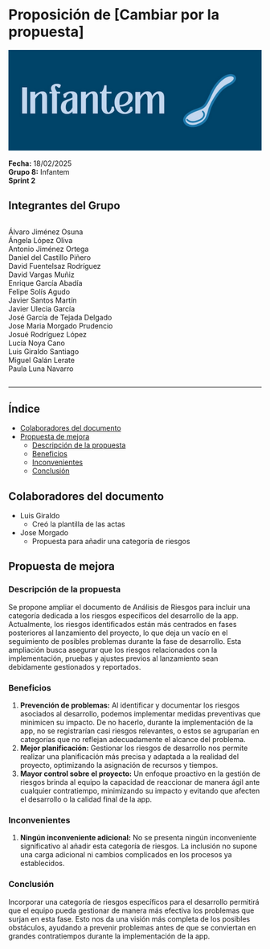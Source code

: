# Proposición de [Cambiar por la propuesta]

![Portada](../../images/Infantem.png)

**Fecha:** 18/02/2025  
**Grupo 8:** Infantem  
**Sprint 2**  

## Integrantes del Grupo
<div style="display: flex; flex-direction: row; justify-content: space-between; align-items: flex-start; gap: 20px;">
  <div style="flex: 1;">
    <ul style="padding-left: 0; list-style: none;">
      <li>Álvaro Jiménez Osuna</li>
      <li>Ángela López Oliva</li>
      <li>Antonio Jiménez Ortega</li>
      <li>Daniel del Castillo Piñero</li>
      <li>David Fuentelsaz Rodríguez</li>
      <li>David Vargas Muñiz</li>
      <li>Enrique García Abadía</li>
      <li>Felipe Solís Agudo</li>
      <li>Javier Santos Martín</li>
      <li>Javier Ulecia García</li>
      <li>José García de Tejada Delgado</li>
      <li>Jose Maria Morgado Prudencio</li>
      <li>Josué Rodríguez López</li>
      <li>Lucía Noya Cano</li>
      <li>Luis Giraldo Santiago</li>
      <li>Miguel Galán Lerate</li>
      <li>Paula Luna Navarro</li>
    </ul>
  </div>
</div>

---

## Índice
- [Colaboradores del documento](#colaboradores-del-documento)
- [Propuesta de mejora](#propuesta-de-mejora)
  - [Descripción de la propuesta](#descripción-de-la-propuesta)
  - [Beneficios](#beneficios)
  - [Inconvenientes](#inconvenientes)
  - [Conclusión](#conclusión)

## Colaboradores del documento
- Luis Giraldo  
  - Creó la plantilla de las actas  
- Jose Morgado  
  - Propuesta para añadir una categoría de riesgos  

## Propuesta de mejora

### Descripción de la propuesta
Se propone ampliar el documento de Análisis de Riesgos para incluir una categoría dedicada a los riesgos específicos del desarrollo de la app. Actualmente, los riesgos identificados están más centrados en fases posteriores al lanzamiento del proyecto, lo que deja un vacío en el seguimiento de posibles problemas durante la fase de desarrollo. Esta ampliación busca asegurar que los riesgos relacionados con la implementación, pruebas y ajustes previos al lanzamiento sean debidamente gestionados y reportados.

### Beneficios
1. **Prevención de problemas:** Al identificar y documentar los riesgos asociados al desarrollo, podemos implementar medidas preventivas que minimicen su impacto. De no hacerlo, durante la implementación de la app, no se registrarían casi riesgos relevantes, o estos se agruparían en categorías que no reflejan adecuadamente el alcance del problema.  
2. **Mejor planificación:** Gestionar los riesgos de desarrollo nos permite realizar una planificación más precisa y adaptada a la realidad del proyecto, optimizando la asignación de recursos y tiempos.  
3. **Mayor control sobre el proyecto:** Un enfoque proactivo en la gestión de riesgos brinda al equipo la capacidad de reaccionar de manera ágil ante cualquier contratiempo, minimizando su impacto y evitando que afecten el desarrollo o la calidad final de la app.  

### Inconvenientes
1. **Ningún inconveniente adicional:** No se presenta ningún inconveniente significativo al añadir esta categoría de riesgos. La inclusión no supone una carga adicional ni cambios complicados en los procesos ya establecidos.  

### Conclusión
Incorporar una categoría de riesgos específicos para el desarrollo permitirá que el equipo pueda gestionar de manera más efectiva los problemas que surjan en esta fase. Esto nos da una visión más completa de los posibles obstáculos, ayudando a prevenir problemas antes de que se conviertan en grandes contratiempos durante la implementación de la app.
